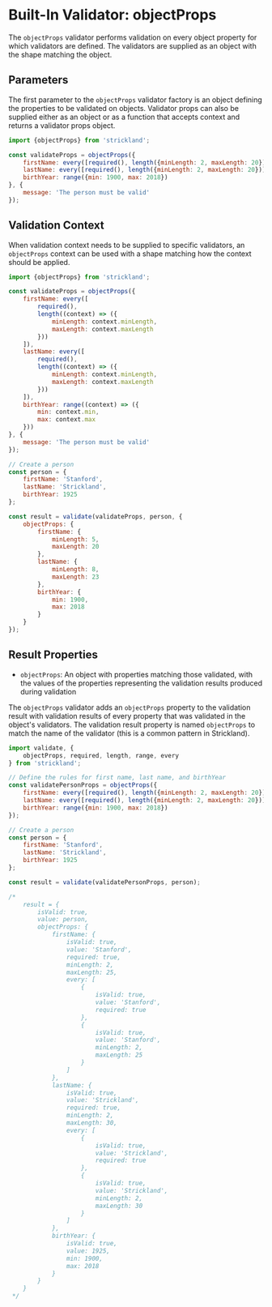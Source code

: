 # Built-In Validator: objectProps

The `objectProps` validator performs validation on every object property for which validators are defined. The validators are supplied as an object with the shape matching the object.

## Parameters

The first parameter to the `objectProps` validator factory is an object defining the properties to be validated on objects. Validator props can also be supplied either as an object or as a function that accepts context and returns a validator props object.

``` jsx
import {objectProps} from 'strickland';

const validateProps = objectProps({
    firstName: every([required(), length({minLength: 2, maxLength: 20})]),
    lastName: every([required(), length({minLength: 2, maxLength: 20})]),
    birthYear: range({min: 1900, max: 2018})
}, {
    message: 'The person must be valid'
});
```

## Validation Context

When validation context needs to be supplied to specific validators, an `objectProps` context can be used with a shape matching how the context should be applied.

``` jsx
import {objectProps} from 'strickland';

const validateProps = objectProps({
    firstName: every([
        required(),
        length((context) => ({
            minLength: context.minLength,
            maxLength: context.maxLength
        }))
    ]),
    lastName: every([
        required(),
        length((context) => ({
            minLength: context.minLength,
            maxLength: context.maxLength
        }))
    ]),
    birthYear: range((context) => ({
        min: context.min,
        max: context.max
    }))
}, {
    message: 'The person must be valid'
});

// Create a person
const person = {
    firstName: 'Stanford',
    lastName: 'Strickland',
    birthYear: 1925
};

const result = validate(validateProps, person, {
    objectProps: {
        firstName: {
            minLength: 5,
            maxLength: 20
        },
        lastName: {
            minLength: 8,
            maxLength: 23
        },
        birthYear: {
            min: 1900,
            max: 2018
        }
    }
});
```

## Result Properties

* `objectProps`: An object with properties matching those validated, with the values of the properties representing the validation results produced during validation

The `objectProps` validator adds an `objectProps` property to the validation result with validation results of every property that was validated in the object's validators. The validation result property is named `objectProps` to match the name of the validator (this is a common pattern in Strickland).


``` jsx
import validate, {
    objectProps, required, length, range, every
} from 'strickland';

// Define the rules for first name, last name, and birthYear
const validatePersonProps = objectProps({
    firstName: every([required(), length({minLength: 2, maxLength: 20})]),
    lastName: every([required(), length({minLength: 2, maxLength: 20})]),
    birthYear: range({min: 1900, max: 2018})
});

// Create a person
const person = {
    firstName: 'Stanford',
    lastName: 'Strickland',
    birthYear: 1925
};

const result = validate(validatePersonProps, person);

/*
    result = {
        isValid: true,
        value: person,
        objectProps: {
            firstName: {
                isValid: true,
                value: 'Stanford',
                required: true,
                minLength: 2,
                maxLength: 25,
                every: [
                    {
                        isValid: true,
                        value: 'Stanford',
                        required: true
                    },
                    {
                        isValid: true,
                        value: 'Stanford',
                        minLength: 2,
                        maxLength: 25
                    }
                ]
            },
            lastName: {
                isValid: true,
                value: 'Strickland',
                required: true,
                minLength: 2,
                maxLength: 30,
                every: [
                    {
                        isValid: true,
                        value: 'Strickland',
                        required: true
                    },
                    {
                        isValid: true,
                        value: 'Strickland',
                        minLength: 2,
                        maxLength: 30
                    }
                ]
            },
            birthYear: {
                isValid: true,
                value: 1925,
                min: 1900,
                max: 2018
            }
        }
    }
 */
```
